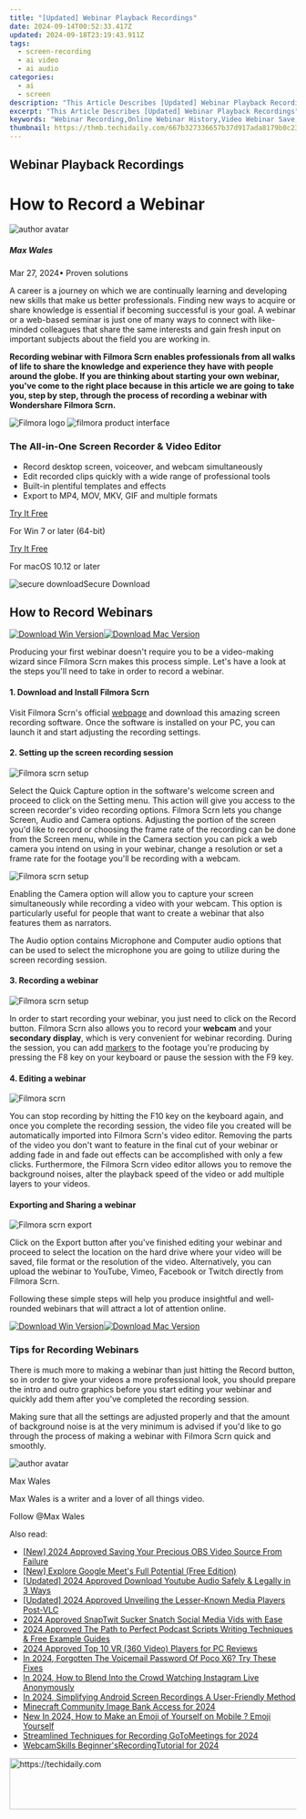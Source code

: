 ```yaml
---
title: "[Updated] Webinar Playback Recordings"
date: 2024-09-14T00:52:33.417Z
updated: 2024-09-18T23:19:43.911Z
tags: 
  - screen-recording
  - ai video
  - ai audio
categories: 
  - ai
  - screen
description: "This Article Describes [Updated] Webinar Playback Recordings"
excerpt: "This Article Describes [Updated] Webinar Playback Recordings"
keywords: "Webinar Recording,Online Webinar History,Video Webinar Save,Access Past Webinars,Previous Webinar View,Recorded Webinar Content,Webinar Playback Archive"
thumbnail: https://thmb.techidaily.com/667b327336657b37d917ada8179b0c23c67339c9f07504ad9ddbf600b0c76aae.jpg
---
```


## Webinar Playback Recordings

# How to Record a Webinar

![author avatar](https://images.wondershare.com/filmora/article-images/max-wales-author.jpg)

##### Max Wales

 Mar 27, 2024• Proven solutions

A career is a journey on which we are continually learning and developing new skills that make us better professionals. Finding new ways to acquire or share knowledge is essential if becoming successful is your goal. A webinar or a web-based seminar is just one of many ways to connect with like-minded colleagues that share the same interests and gain fresh input on important subjects about the field you are working in.

**Recording webinar with Filmora Scrn enables professionals from all walks of life to share the knowledge and experience they have with people around the globe. If you are thinking about starting your own webinar, you've come to the right place because in this article we are going to take you, step by step, through the process of recording a webinar with Wondershare Filmora Scrn.**

![Filmora logo](https://images.wondershare.com/filmora/logo_icon/wondershare-filmora-logo-horizontal.png) ![filmora product interface](https://images.wondershare.com/filmora/images/common/filmora-product-banner.png)

### The All-in-One Screen Recorder & Video Editor

* Record desktop screen, voiceover, and webcam simultaneously
* Edit recorded clips quickly with a wide range of professional tools
* Built-in plentiful templates and effects
* Export to MP4, MOV, MKV, GIF and multiple formats

[Try It Free](https://tools.techidaily.com/wondershare/filmora/download/)

For Win 7 or later (64-bit)

[Try It Free](https://tools.techidaily.com/wondershare/filmora/download/)

For macOS 10.12 or later

![secure download](https://static.wondershare.com/images-filmora/images/common/securety.svg)Secure Download

## How to Record Webinars

[![Download Win Version](https://images.wondershare.com/filmora/guide/download-btn-rose-win.png)](https://tools.techidaily.com/wondershare/filmora/download/)[![Download Mac Version](https://images.wondershare.com/filmora/guide/download-btn-rose-mac.png)](https://tools.techidaily.com/wondershare/filmora/download/)

Producing your first webinar doesn't require you to be a video-making wizard since Filmora Scrn makes this process simple. Let's have a look at the steps you'll need to take in order to record a webinar.

#### 1. Download and Install Filmora Scrn

Visit Filmora Scrn's official [webpage](https://tools.techidaily.com/wondershare/filmora/download/) and download this amazing screen recording software. Once the software is installed on your PC, you can launch it and start adjusting the recording settings.

#### 2. Setting up the screen recording session

![Filmora scrn setup](https://images.wondershare.com/filmora/guide/filmora-scrn-interface.jpg)

Select the Quick Capture option in the software's welcome screen and proceed to click on the Setting menu. This action will give you access to the screen recorder's video recording options. Filmora Scrn lets you change Screen, Audio and Camera options. Adjusting the portion of the screen you'd like to record or choosing the frame rate of the recording can be done from the Screen menu, while in the Camera section you can pick a web camera you intend on using in your webinar, change a resolution or set a frame rate for the footage you'll be recording with a webcam.

![Filmora scrn setup](https://images.wondershare.com/filmora/guide/setup-screen.jpg)

Enabling the Camera option will allow you to capture your screen simultaneously while recording a video with your webcam. This option is particularly useful for people that want to create a webinar that also features them as narrators.

The Audio option contains Microphone and Computer audio options that can be used to select the microphone you are going to utilize during the screen recording session.

#### 3. Recording a webinar

![Filmora scrn setup](https://images.wondershare.com/filmora/guide/scrn-record-screen.jpg)

In order to start recording your webinar, you just need to click on the Record button. Filmora Scrn also allows you to record your **webcam** and your **secondary display**, which is very convenient for webinar recording. During the session, you can add [markers](https://tools.techidaily.com/wondershare/filmora/download/) to the footage you're producing by pressing the F8 key on your keyboard or pause the session with the F9 key.

#### 4. Editing a webinar

![Filmora scrn  ](https://images.wondershare.com/filmora/article-images/filmora-scrn-editing-interface.jpg)

You can stop recording by hitting the F10 key on the keyboard again, and once you complete the recording session, the video file you created will be automatically imported into Filmora Scrn's video editor. Removing the parts of the video you don't want to feature in the final cut of your webinar or adding fade in and fade out effects can be accomplished with only a few clicks. Furthermore, the Filmora Scrn video editor allows you to remove the background noises, alter the playback speed of the video or add multiple layers to your videos.

#### Exporting and Sharing a webinar

![Filmora scrn export](https://images.wondershare.com/filmora/article-images/filmora-scrn-export.jpg)

Click on the Export button after you've finished editing your webinar and proceed to select the location on the hard drive where your video will be saved, file format or the resolution of the video. Alternatively, you can upload the webinar to YouTube, Vimeo, Facebook or Twitch directly from Filmora Scrn.

Following these simple steps will help you produce insightful and well-rounded webinars that will attract a lot of attention online.

[![Download Win Version](https://images.wondershare.com/filmora/guide/download-btn-rose-win.png)](https://tools.techidaily.com/wondershare/filmora/download/)[![Download Mac Version](https://images.wondershare.com/filmora/guide/download-btn-rose-mac.png)](https://tools.techidaily.com/wondershare/filmora/download/)

### Tips for Recording Webinars

There is much more to making a webinar than just hitting the Record button, so in order to give your videos a more professional look, you should prepare the intro and outro graphics before you start editing your webinar and quickly add them after you've completed the recording session.

Making sure that all the settings are adjusted properly and that the amount of background noise is at the very minimum is advised if you'd like to go through the process of making a webinar with Filmora Scrn quick and smoothly.

![author avatar](https://images.wondershare.com/filmora/article-images/max-wales-author.jpg)

Max Wales

Max Wales is a writer and a lover of all things video.

Follow @Max Wales

<ins class="adsbygoogle"
      style="display:block"
      data-ad-client="ca-pub-7571918770474297"
      data-ad-slot="8358498916"
      data-ad-format="auto"
      data-full-width-responsive="true"></ins>

<span class="atpl-alsoreadstyle">Also read:</span>
<div><ul>
<li><a href="https://screen-capture.techidaily.com/new-2024-approved-saving-your-precious-obs-video-source-from-failure/"><u>[New] 2024 Approved Saving Your Precious OBS Video Source From Failure</u></a></li>
<li><a href="https://screen-capture.techidaily.com/new-explore-google-meets-full-potential-free-edition/"><u>[New] Explore Google Meet's Full Potential (Free Edition)</u></a></li>
<li><a href="https://facebook-video-footage.techidaily.com/updated-2024-approved-download-youtube-audio-safely-and-legally-in-3-ways/"><u>[Updated] 2024 Approved Download Youtube Audio Safely & Legally in 3 Ways</u></a></li>
<li><a href="https://article-posts.techidaily.com/updated-2024-approved-unveiling-the-lesser-known-media-players-post-vlc/"><u>[Updated] 2024 Approved Unveiling the Lesser-Known Media Players Post-VLC</u></a></li>
<li><a href="https://twitter-videos.techidaily.com/2024-approved-snaptwit-sucker-snatch-social-media-vids-with-ease/"><u>2024 Approved SnapTwit Sucker Snatch Social Media Vids with Ease</u></a></li>
<li><a href="https://some-skills.techidaily.com/2024-approved-the-path-to-perfect-podcast-scripts-writing-techniques-and-free-example-guides/"><u>2024 Approved The Path to Perfect Podcast Scripts Writing Techniques & Free Example Guides</u></a></li>
<li><a href="https://article-tips.techidaily.com/2024-approved-top-10-vr-360-video-players-for-pc-reviews/"><u>2024 Approved Top 10 VR (360 Video) Players for PC Reviews</u></a></li>
<li><a href="https://easy-unlock-android.techidaily.com/in-2024-forgotten-the-voicemail-password-of-poco-x6-try-these-fixes-by-drfone-android/"><u>In 2024, Forgotten The Voicemail Password Of Poco X6? Try These Fixes</u></a></li>
<li><a href="https://fox-glue.techidaily.com/in-2024-how-to-blend-into-the-crowd-watching-instagram-live-anonymously/"><u>In 2024, How to Blend Into the Crowd Watching Instagram Live Anonymously</u></a></li>
<li><a href="https://screen-capture.techidaily.com/in-2024-simplifying-android-screen-recordings-a-user-friendly-method/"><u>In 2024, Simplifying Android Screen Recordings A User-Friendly Method</u></a></li>
<li><a href="https://youtube-stream.techidaily.com/minecraft-community-image-bank-access-for-2024/"><u>Minecraft Community Image Bank Access for 2024</u></a></li>
<li><a href="https://meme-emoji.techidaily.com/new-in-2024-how-to-make-an-emoji-of-yourself-on-mobile-emoji-yourself/"><u>New In 2024, How to Make an Emoji of Yourself on Mobile ? Emoji Yourself</u></a></li>
<li><a href="https://screen-capture.techidaily.com/streamlined-techniques-for-recording-gotomeetings-for-2024/"><u>Streamlined Techniques for Recording GoToMeetings for 2024</u></a></li>
<li><a href="https://screen-capture.techidaily.com/webcamskills-beginnersrecordingtutorial-for-2024/"><u>WebcamSkills Beginner'sRecordingTutorial for 2024</u></a></li>
</ul></div>

<!-- affiliate ads begin -->
<a href="https://imp.i357552.net/c/5597632/1001446/11832" target="_top" id="1001446">
  <img src="//a.impactradius-go.com/display-ad/11832-1001446" border="0" alt="https://techidaily.com" width="728" height="90"/>
</a>
<img height="0" width="0" src="https://imp.i357552.net/i/5597632/1001446/11832" style="position:absolute;visibility:hidden;" border="0" />
<!-- affiliate ads end -->

